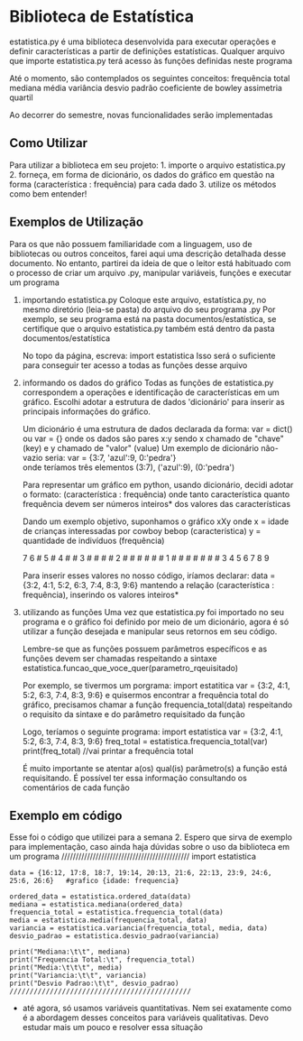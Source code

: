 # Biblioteca de Estatística
estatistica.py é uma biblioteca desenvolvida para executar operações e definir características a partir de
definições estatísticas. Qualquer arquivo que importe estatistica.py terá acesso às funções definidas neste
programa

Até o momento, são contemplados os seguintes conceitos:
    frequência total
    mediana
    média
    variância
    desvio padrão
    coeficiente de bowley
    assimetria
    quartil

Ao decorrer do semestre, novas funcionalidades serão implementadas



## Como Utilizar
Para utilizar a biblioteca em seu projeto:
    1. importe o arquivo estatistica.py
    2. forneça, em forma de dicionário, os dados do gráfico em questão 
    na forma (característica : frequência) para cada dado
    3. utilize os métodos como bem entender!



## Exemplos de Utilização
Para os que não possuem familiaridade com a linguagem, uso de bibliotecas
ou outros conceitos, farei aqui uma descrição detalhada desse documento.
No entanto, partirei da ideia de que o leitor está habituado com o processo
de criar um arquivo .py, manipular variáveis, funções e executar um 
programa

1. importando estatistica.py
    Coloque este arquivo, estatística.py, no mesmo diretório (leia-se pasta)
    do arquivo do seu programa .py
        Por exemplo, se seu programa está na pasta documentos/estatística, se
        certifique que o arquivo estatistica.py também está dentro da pasta
        documentos/estatística
    
    No topo da página, escreva:
        import estatistica
    Isso será o suficiente para conseguir ter acesso a todas as funções desse
    arquivo

2. informando os dados do gráfico
    Todas as funções de estatistica.py correspondem a operações e identificação
    de características em um gráfico. Escolhi adotar a estrutura de dados 
    'dicionário' para inserir as principais informações do gráfico.

    Um dicionário é uma estrutura de dados declarada da forma:
        var = dict() ou
        var = {}
    onde os dados são pares 
        x:y
    sendo x chamado de "chave" (key) e y chamado de "valor" (value)
    Um exemplo de dicionário não-vazio seria:
        var = {3:7, 'azul':9, 0:'pedra'}  
    onde teríamos três elementos
        (3:7),
        ('azul':9),
        (0:'pedra')

    Para representar um gráfico em python, usando dicionário, decidi
    adotar o formato:
        (característica : frequência)
    onde tanto característica quanto frequência devem ser números
    inteiros* dos valores das características

    Dando um exemplo objetivo, suponhamos o gráfico xXy onde
    x = idade de crianças interessadas por cowboy bebop (característica)
    y = quantidade de indivíduos (frequência)
    
    7
    6             #
    5             #
    4         #   #
    3       # # # #
    2 #   # # # # #
    1 # # # # # # #
      3 4 5 6 7 8 9

    Para inserir esses valores no nosso código, iríamos declarar:
        data = {3:2, 4:1, 5:2, 6:3, 7:4, 8:3, 9:6}
    mantendo a relação (característica : frequência), inserindo os
    valores inteiros*

3. utilizando as funções
    Uma vez que estatistica.py foi importado no seu programa e o
    gráfico foi definido por meio de um dicionário, agora é só utilizar
    a função desejada e manipular seus retornos em seu código.

    Lembre-se que as funções possuem parâmetros específicos e as
    funções devem ser chamadas respeitando a sintaxe
        estatistica.funcao_que_voce_quer(parametro_rqeuisitado)

    Por exemplo, se tivermos um porgrama:
        import estatitica
        var = {3:2, 4:1, 5:2, 6:3, 7:4, 8:3, 9:6}
    e quisermos encontrar a frequência total do gráfico, precisamos
    chamar a função 
        frequencia_total(data)
    respeitando o requisito da sintaxe e do parâmetro requisitado da
    função
    
    Logo, teríamos o seguinte programa:
        import estatistica
        var = {3:2, 4:1, 5:2, 6:3, 7:4, 8:3, 9:6}
        freq_total = estatistica.frequencia_total(var)
        print(freq_total)   //vai printar a frequência total
    
    É muito importante se atentar a(os) qual(is) parâmetro(s) a função
    está requisitando. É possível ter essa informação consultando os
    comentários de cada função



## Exemplo em código
Esse foi o código que utilizei para a semana 2. Espero que sirva
de exemplo para implementação, caso ainda haja dúvidas sobre o uso
da biblioteca em um programa
    /////////////////////////////////////////////
    import estatistica

    data = {16:12, 17:8, 18:7, 19:14, 20:13, 21:6, 22:13, 23:9, 24:6, 25:6, 26:6}   #grafico {idade: frequencia}

    ordered_data = estatistica.ordered_data(data)
    mediana = estatistica.mediana(ordered_data)
    frequencia_total = estatistica.frequencia_total(data)
    media = estatistica.media(frequencia_total, data)
    variancia = estatistica.variancia(frequencia_total, media, data)
    desvio_padrao = estatistica.desvio_padrao(variancia)

    print("Mediana:\t\t", mediana)
    print("Frequencia Total:\t", frequencia_total)
    print("Media:\t\t\t", media)
    print("Variancia:\t\t", variancia)
    print("Desvio Padrao:\t\t", desvio_padrao)
    /////////////////////////////////////////////


*   até agora, só usamos variáveis quantitativas. Nem sei exatamente
    como é a abordagem desses conceitos para variáveis qualitativas.
    Devo estudar mais um pouco e resolver essa situação
